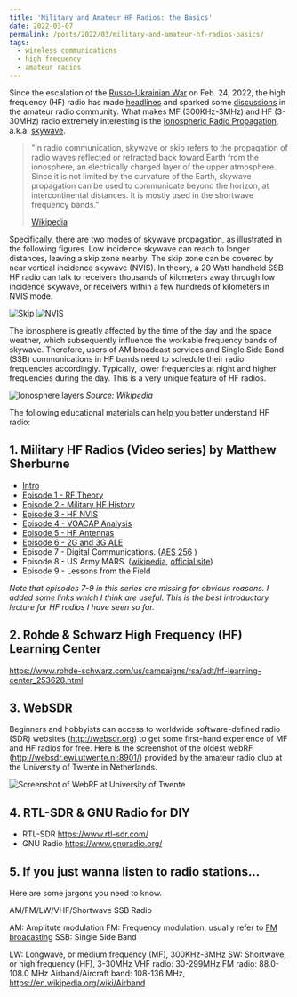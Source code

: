 ```yaml
---
title: 'Military and Amateur HF Radios: the Basics'
date: 2022-03-07
permalink: /posts/2022/03/military-and-amateur-hf-radios-basics/
tags:
  - wireless communications
  - high frequency
  - amateur radios
---
```


Since the escalation of the [Russo-Ukrainian War](https://en.wikipedia.org/wiki/2022_Russian_invasion_of_Ukraine) on Feb. 24, 2022, the high frequency (HF) radio has made [headlines](https://www.nytimes.com/2022/03/03/business/media/bbc-shortwave-radio-ukraine.html) and sparked some [discussions](https://www.rtl-sdr.com/radio-related-news-occurring-in-the-russia-ukraine-conflict/) in the amateur radio community. What makes MF (300KHz-3MHz) and HF (3-30MHz) radio extremely interesting is the [Ionospheric Radio Propagation](https://www.electronics-notes.com/articles/antennas-propagation/ionospheric/hf-propagation-basics.php), a.k.a. [skywave](https://en.wikipedia.org/wiki/Skywave).

> "In radio communication, skywave or skip refers to the propagation of radio waves reflected or refracted back toward Earth from the ionosphere, an electrically charged layer of the upper atmosphere. Since it is not limited by the curvature of the Earth, skywave propagation can be used to communicate beyond the horizon, at intercontinental distances. It is mostly used in the shortwave frequency bands."
>
> [Wikipedia](https://en.wikipedia.org/wiki/Skywave)

Specifically, there are two modes of skywave propagation, as illustrated in the following figures. Low incidence skywave can reach to longer distances, leaving a skip zone nearby. The skip zone can be covered by near vertical incidence skywave (NVIS). In theory, a 20 Watt handheld SSB HF radio can talk to receivers thousands of kilometers away through low incidence skywave, or receivers within a few hundreds of kilometers in NVIS mode.

![Skip](https://i.imgur.com/UKseQ9x.jpg)
![NVIS](https://i.imgur.com/LW34csx.jpg)

The ionosphere is greatly affected by the time of the day and the space weather, which subsequently influence the workable frequency bands of skywave. Therefore, users of AM broadcast services and Single Side Band (SSB) communications in HF bands need to schedule their radio frequencies accordingly. Typically, lower frequencies at night and higher frequencies during the day. This is a very unique feature of HF radios.

![Ionosphere layers](https://upload.wikimedia.org/wikipedia/commons/7/7e/Ionosphere_Layers_en.svg)
_Source: Wikipedia_

The following educational materials can help you better understand HF radio:

## 1. Military HF Radios (Video series) by Matthew Sherburne
- [Intro](https://www.youtube.com/watch?v=dZSLM7iFVMg)
- [Episode 1 - RF Theory](https://www.youtube.com/watch?v=lzjYSoYuoXI)
- [Episode 2 - Military HF History](https://www.youtube.com/watch?v=AoI1RHQuZWQ)
- [Episode 3 - HF NVIS](https://www.youtube.com/watch?v=PBQ0c1_3Ugw)
- [Episode 4 - VOACAP Analysis](https://www.youtube.com/watch?v=QEBho6Xvzdo)
- [Episode 5 - HF Antennas](https://www.youtube.com/watch?v=wdrIOKXF7jE)
- [Episode 6 - 2G and 3G ALE](https://www.youtube.com/watch?v=3viGM7AHvPM)
- Episode 7 - Digital Communications. ([AES 256](https://en.wikipedia.org/wiki/Advanced_Encryption_Standard) )
- Episode 8 - US Army MARS. ([wikipedia](https://en.wikipedia.org/wiki/Military_Auxiliary_Radio_System), [official site](https://www.usarmymars.org/))
- Episode 9 - Lessons from the Field

_Note that episodes 7-9 in this series are missing for obvious reasons. I added some links which I think are useful. This is the best introductory lecture for HF radios I have seen so far._ 

## 2. Rohde & Schwarz High Frequency (HF) Learning Center
<https://www.rohde-schwarz.com/us/campaigns/rsa/adt/hf-learning-center_253628.html>

## 3. WebSDR
Beginners and hobbyists can access to worldwide software-defined radio (SDR) websites (<http://websdr.org>) to get some first-hand experience of MF and HF radios for free. Here is the screenshot of the oldest webRF (<http://websdr.ewi.utwente.nl:8901/>) provided by the amateur radio club at the University of Twente in Netherlands.

![Screenshot of WebRF at University of Twente](https://i.imgur.com/2lAKPc9.png)

## 4. RTL-SDR & GNU Radio for DIY

- RTL-SDR <https://www.rtl-sdr.com/>
- GNU Radio <https://www.gnuradio.org/>

## 5. If you just wanna listen to radio stations...
Here are some jargons you need to know. 

AM/FM/LW/VHF/Shortwave SSB Radio

AM: Amplitute modulation
FM: Frequency modulation, usually refer to [FM broacasting](https://en.wikipedia.org/wiki/FM_broadcasting)
SSB: Single Side Band

LW: Longwave, or medium frequency (MF), 300KHz-3MHz
SW: Shortwave, or high frequency (HF), 3-30MHz
VHF radio: 30-299MHz
FM radio: 88.0-108.0 MHz
Airband/Aircraft band: 108-136 MHz, <https://en.wikipedia.org/wiki/Airband>

  